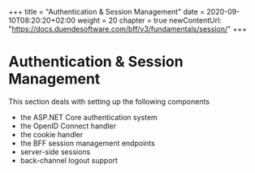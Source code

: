 +++
title = "Authentication & Session Management"
date = 2020-09-10T08:20:20+02:00
weight = 20
chapter = true
newContentUrl: "https://docs.duendesoftware.com/bff/v3/fundamentals/session/"
+++

# Authentication & Session Management

This section deals with setting up the following components

* the ASP.NET Core authentication system
* the OpenID Connect handler
* the cookie handler
* the BFF session management endpoints
* server-side sessions
* back-channel logout support